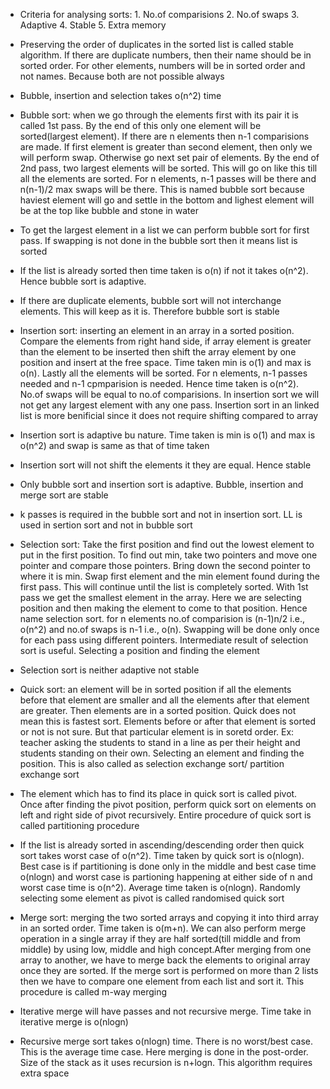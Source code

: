 * Criteria for analysing sorts:
        1. No.of comparisions
        2. No.of swaps
        3. Adaptive
        4. Stable
        5. Extra memory

* Preserving the order of duplicates in the sorted list is called stable algorithm. If there are duplicate numbers, then their name should be in sorted order. For other elements, numbers will be in sorted order and not names. Because both are not possible always

* Bubble, insertion and selection takes o(n^2) time

* Bubble sort: when we go through the elements first with its pair it is called 1st pass. By the end of this only one element will be sorted(largest element). If there are n elements then n-1 comparisions are made. If first element is greater than second element, then only we will perform swap. Otherwise go next set pair of elements. By the end of 2nd pass, two largest elements will be sorted. This will go on like this till all the elements are sorted. For n elements, n-1 passes will be there and n(n-1)/2 max swaps will be there. This is named bubble sort because haviest element will go and settle in the bottom and lighest element will be at the top like bubble and stone in water

* To get the largest element in a list we can perform bubble sort for first pass. If swapping is not done in the bubble sort then it means list is sorted

* If the list is already sorted then time taken is o(n) if not it takes o(n^2). Hence bubble sort is adaptive.

* If there are duplicate elements, bubble sort will not interchange elements. This will keep as it is. Therefore bubble sort is stable

* Insertion sort: inserting an element in an array in a sorted position. Compare the elements from right hand side, if array element is greater than the element to be inserted then shift the array element by one position and insert at the free space. Time taken min is o(1) and max is o(n). Lastly all the elements will be sorted. For n elements, n-1 passes needed and n-1 cpmparision is needed. Hence time taken is o(n^2). No.of swaps will be equal to no.of comparisions. In insertion sort we will not get any largest element with any one pass. Insertion sort in an linked list is more benificial since it does not require shifting compared to array

* Insertion sort is adaptive bu nature. Time taken is min is o(1) and max is o(n^2) and swap is same as that of time taken

* Insertion sort will not shift the elements it they are equal. Hence stable

* Only bubble sort and insertion sort is adaptive. Bubble, insertion and  merge sort are stable

* k passes is required in the bubble sort and not in insertion sort. LL is used in sertion sort and not in bubble sort

* Selection sort: Take the first position and find out the lowest element to put in the first position. To find out min, take two pointers and move one pointer and compare those pointers. Bring down the second pointer to where it is min. Swap first element and the min element found during the first pass. This will continue until the list is completely sorted. With 1st pass we get the smallest element in the array. Here we are selecting position and then making the element to come to that position. Hence name selection sort. for n elements no.of comparision is (n-1)n/2 i.e., o(n^2) and no.of swaps is n-1 i.e., o(n). Swapping will be done only once for each pass using different pointers. Intermediate result of selection sort is useful. Selecting a position and finding the element

* Selection sort is neither adaptive not stable

* Quick sort: an element will be in sorted position if all the elements before that element are smaller and all the elements after that element are greater. Then elements are in a sorted position. Quick does not mean this is fastest sort. Elements before or after that element is sorted or not is not sure. But that particular element is in soretd order. Ex: teacher asking the students to stand in a line as per their height and students standing on their own. Selecting an element and finding the position. This is also called as selection exchange sort/ partition exchange sort

* The element which has to find its place in quick sort is called pivot. Once after finding the pivot position, perform quick sort on elements on left and right side of pivot recursively. Entire procedure of quick sort is called partitioning procedure

* If the list is already sorted in ascending/descending order then quick sort takes worst case of o(n^2). Time taken by quick sort is o(nlogn). Best case is if partitioning is done only in the middle and best case time o(nlogn) and worst case is partioning happening at either side of n and worst case time is o(n^2). Average time taken is o(nlogn). Randomly selecting some element as pivot is called randomised quick sort

* Merge sort: merging the two sorted arrays and copying it into third array in an sorted order. Time taken is o(m+n). We can also perform merge operation in a single array if they are half sorted(till middle and from middle) by using low, middle and high concept.After merging from one array to another, we have to merge back the elements to original array once they are sorted. If the merge sort is performed on more than 2 lists then we have to compare one element from each list and sort it. This procedure is called m-way merging

* Iterative merge will have passes and not recursive merge. Time take in iterative merge is o(nlogn)

* Recursive merge sort takes o(nlogn) time. There is no worst/best case. This is the average time case. Here merging is done in the post-order. Size of the stack as it uses recursion is n+logn. This algorithm requires extra space